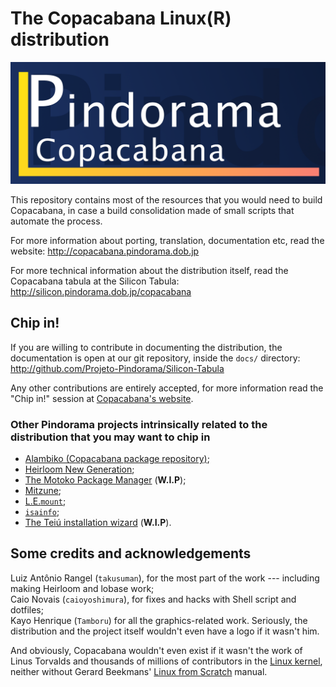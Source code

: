 # The Copacabana Linux(R) distribution
![Pindorama Copacabana Linux](https://raw.githubusercontent.com/Projeto-Pindorama/artworks/master/Pindorama%20Copacabana%20Banner/Pindorama%20Copacabana%20Banner.png)   

This repository contains most of the resources that you would need to build
Copacabana, in case a build consolidation made of small scripts that
automate the process.  

For more information about porting, translation, documentation etc, read
the website: http://copacabana.pindorama.dob.jp  

For more technical information about the distribution itself, read the
Copacabana tabula at the Silicon Tabula:
http://silicon.pindorama.dob.jp/copacabana

## Chip in!

If you are willing to contribute in documenting the distribution, the
documentation is open at our git repository, inside the ``docs/`` directory:
http://github.com/Projeto-Pindorama/Silicon-Tabula

Any other contributions are entirely accepted, for more information read the
"Chip in!" session at [Copacabana's website](http://copacabana.pindorama.dob.jp).

### Other Pindorama projects intrinsically related to the distribution that you may want to chip in

- [Alambiko (Copacabana package repository)](https://github.com/Projeto-Pindorama/alambiko);
- [Heirloom New Generation](http://heirloom-ng.pindorama.dob.jp);
- [The Motoko Package Manager](https://github.com/Projeto-Pindorama/motoko) (**W.I.P**);
- [Mitzune](https://github.com/Projeto-Pindorama/mitzune);
- [L.E.`mount`](https://github.com/Projeto-Pindorama/lemount);
- [`isainfo`](https://github.com/Projeto-Pindorama/isainfo);
- [The Teiú installation wizard](https://github.com/Projeto-Pindorama/teiu)
  (**W.I.P**).

## Some credits and acknowledgements
Luiz Antônio Rangel (`takusuman`), for the most part of the work --- including making Heirloom and lobase work;  
Caio Novais (`caioyoshimura`), for fixes and hacks with Shell script and dotfiles;  
Kayo Henrique (`Tamboru`) for all the graphics-related work. Seriously, the distribution
and the project itself wouldn't even have a logo if it wasn't him.  

And obviously, Copacabana wouldn't even exist if it wasn't the work of Linus
Torvalds and thousands of millions of contributors in the [Linux
kernel](http://kernel.org), neither without Gerard Beekmans' [Linux from
Scratch](http://www.linuxfromscratch.org/) manual.  
